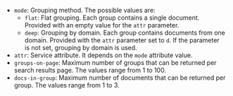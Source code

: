 * `mode`: Grouping method. The possible values are:
   * `flat`: Flat grouping. Each group contains a single document. Provided with an empty value for the `attr` parameter.
   * `deep`: Grouping by domain. Each group contains documents from one domain. Provided with the `attr` parameter set to `d`.
   If the parameter is not set, grouping by domain is used.
* `attr`: Service attribute. It depends on the `mode` attribute value.
* `groups-on-page`: Maximum number of groups that can be returned per search results page. The values range from 1 to 100.
* `docs-in-group`: Maximum number of documents that can be returned per group. The values range from 1 to 3. 
